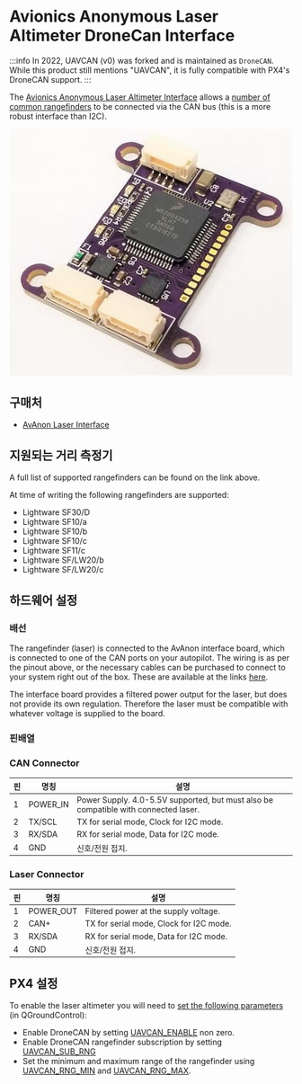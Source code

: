 # Avionics Anonymous Laser Altimeter DroneCan Interface

:::info
In 2022, UAVCAN (v0) was forked and is maintained as `DroneCAN`.
While this product still mentions "UAVCAN", it is fully compatible with PX4's DroneCAN support.
:::

The [Avionics Anonymous Laser Altimeter Interface](https://www.tindie.com/products/avionicsanonymous/uavcan-laser-altimeter-interface/) allows a [number of common rangefinders](#supported_rangefinders) to be connected via the CAN bus (this is a more robust interface than I2C).

![Avionics Anonymous Laser Altimeter DroneCAN Interface](../../assets/hardware/sensors/avionics_anon_uavcan_alt_interface/avionics_anon_altimeter_uavcan_interface.jpg)

## 구매처

- [AvAnon Laser Interface](https://www.tindie.com/products/avionicsanonymous/uavcan-laser-altimeter-interface/)

<a id="supported_rangefinders"></a>

## 지원되는 거리 측정기

A full list of supported rangefinders can be found on the link above.

At time of writing the following rangefinders are supported:

- Lightware SF30/D
- Lightware SF10/a
- Lightware SF10/b
- Lightware SF10/c
- Lightware SF11/c
- Lightware SF/LW20/b
- Lightware SF/LW20/c

## 하드웨어 설정

### 배선

The rangefinder (laser) is connected to the AvAnon interface board, which is connected to one of the CAN ports on your autopilot.
The wiring is as per the pinout above, or the necessary cables can be purchased to connect to your system right out of the box.
These are available at the links [here](https://www.tindie.com/products/avionicsanonymous/uavcan-laser-altimeter-interface/).

The interface board provides a filtered power output for the laser, but does not provide its own regulation.
Therefore the laser must be compatible with whatever voltage is supplied to the board.

### 핀배열

### CAN Connector

| 핀 | 명칭                            | 설명                                                                                                                                                  |
| - | ----------------------------- | --------------------------------------------------------------------------------------------------------------------------------------------------- |
| 1 | POWER_IN | Power Supply. 4.0-5.5V supported, but must also be compatible with connected laser. |
| 2 | TX/SCL                        | TX for serial mode, Clock for I2C mode.                                                                                             |
| 3 | RX/SDA                        | RX for serial mode, Data for I2C mode.                                                                                              |
| 4 | GND                           | 신호/전원 접지.                                                                                                                           |

### Laser Connector

| 핀 | 명칭                             | 설명                                                      |
| - | ------------------------------ | ------------------------------------------------------- |
| 1 | POWER_OUT | Filtered power at the supply voltage.   |
| 2 | CAN+                           | TX for serial mode, Clock for I2C mode. |
| 3 | RX/SDA                         | RX for serial mode, Data for I2C mode.  |
| 4 | GND                            | 신호/전원 접지.                               |

## PX4 설정

To enable the laser altimeter you will need to [set the following parameters](../advanced_config/parameters.md) (in QGroundControl):

- Enable DroneCAN by setting [UAVCAN_ENABLE](../advanced_config/parameter_reference.md#UAVCAN_ENABLE) non zero.
- Enable DroneCAN rangefinder subscription by setting [UAVCAN_SUB_RNG](../advanced_config/parameter_reference.md#UAVCAN_SUB_RNG)
- Set the minimum and maximum range of the rangefinder using [UAVCAN_RNG_MIN](../advanced_config/parameter_reference.md#UAVCAN_RNG_MIN) and [UAVCAN_RNG_MAX](../advanced_config/parameter_reference.md#UAVCAN_RNG_MAX).
